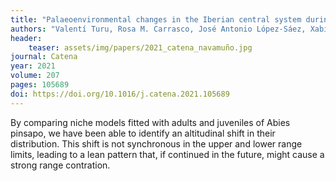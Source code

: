 ```yaml
---
title: "Palaeoenvironmental changes in the Iberian central system during the Late-glacial and Holocene as inferred from geochemical data: A case study of the Navamuño depression in western Spain"
authors: "Valentí Turu, Rosa M. Carrasco, José Antonio López-Sáez, Xabier Pontevedra-Pombal, Javier Pedraza, Reyes Luelmo-Lautenschlaeger, Sebastián Pérez-Díaz, Anna Echeverria-Moreno, Jaime Frigola, Francisca Alba-Sánchez, Jesús Sánchez-Vizcaíno, Albert Pèlachs-Mañosa, Raquel Cunill-Artigas, Jordi Nadal-Tersa, Elena Mur-Cacuho, and Joan Manuel Soriano-López" 
header:
    teaser: assets/img/papers/2021_catena_navamuño.jpg
journal: Catena
year: 2021
volume: 207
pages: 105689 
doi: https://doi.org/10.1016/j.catena.2021.105689
---
```


By comparing niche models fitted with adults and juveniles of Abies pinsapo, we have been able to identify an altitudinal shift in their distribution. This shift is not synchronous in the upper and lower range limits, leading to a lean pattern that, if continued in the future, might cause a strong range contration.